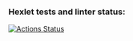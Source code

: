 ### Hexlet tests and linter status:
[![Actions Status](https://github.com/Soomario/qa-engineer-project-85/workflows/hexlet-check/badge.svg)](https://github.com/Soomario/qa-engineer-project-85/actions)
